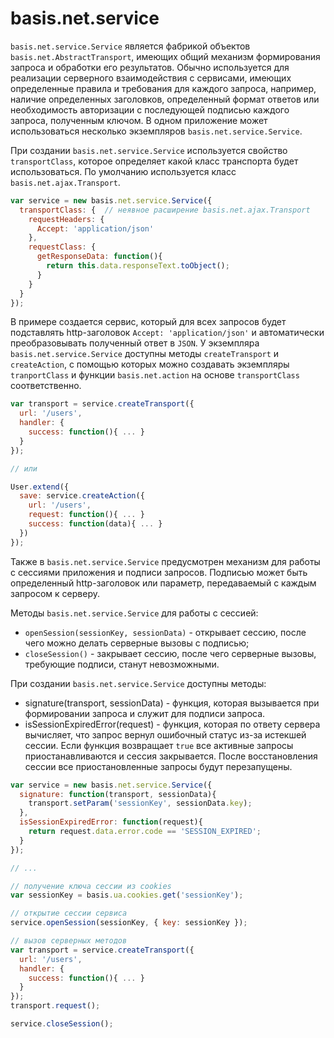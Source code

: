 # basis.net.service

`basis.net.service.Service` является фабрикой объектов `basis.net.AbstractTransport`, имеющих общий механизм формирования запроса и обработки его результатов. Обычно используется для реализации серверного взаимодействия с сервисами, имеющих определенные правила и требования для каждого запроса, например, наличие определенных заголовков, определенный формат ответов или необходимость авторизации с последующей подписью каждого запроса, полученным ключом. В одном приложение может использоваться несколько экземпляров `basis.net.service.Service`.

При создании `basis.net.service.Service` используется свойство `transportClass`, которое определяет какой класс транспорта будет использоваться. По умолчанию иcпользуется класс `basis.net.ajax.Transport`.

```js
var service = new basis.net.service.Service({
  transportClass: {  // неявное расширение basis.net.ajax.Transport
    requestHeaders: {
      Accept: 'application/json'
    },
    requestClass: {
      getResponseData: function(){
        return this.data.responseText.toObject();
      }
    }
  }
});
```

В примере создается сервис, который для всех запросов будет подставлять http-заголовок `Accept: 'application/json'` и автоматически преобразовывать полученный ответ в `JSON`.
У экземпляра `basis.net.service.Service` доступны методы `createTransport` и `createAction`, с помощью которых можно создавать экземпляры `tranportClass` и функции `basis.net.action` на основе `transportClass` соответственно.

```js
var transport = service.createTransport({
  url: '/users',
  handler: {
    success: function(){ ... }
  }
});

// или

User.extend({
  save: service.createAction({
    url: '/users',
    request: function(){ ... }
    success: function(data){ ... }
  })
});
```

Также в `basis.net.service.Service` предусмотрен механизм для работы с сессиями приложения и подписи запросов. Подписью может быть определенный http-заголовок или параметр, передаваемый с каждым запросом к серверу.

Методы `basis.net.service.Service` для работы с сессией:
  
  * `openSession(sessionKey, sessionData)` - открывает сессию, после чего можно делать серверные вызовы с подписью;
  * `closeSession()` - закрывает сессию, после чего серверные вызовы, требующие подписи, станут невозможными.

При создании `basis.net.service.Service` доступны методы:

  * signature(transport, sessionData) - функция, которая вызывается при формировании запроса и служит для подписи запроса.
  * isSessionExpiredError(request) - функция, которая по ответу сервера вычисляет, что запрос вернул ошибочный статус из-за истекшей сессии. Если функция возвращает `true` все активные запросы приостанавливаются и сессия закрывается. После восстановления сессии все приостановленные запросы будут перезапущены.

```js
var service = new basis.net.service.Service({
  signature: function(transport, sessionData){
    transport.setParam('sessionKey', sessionData.key);
  },
  isSessionExpiredError: function(request){
    return request.data.error.code == 'SESSION_EXPIRED';
  }
});

// ...

// получение ключа сессии из cookies
var sessionKey = basis.ua.cookies.get('sessionKey'); 

// открытие сессии сервиса
service.openSession(sessionKey, { key: sessionKey }); 

// вызов серверных методов
var transport = service.createTransport({
  url: '/users',
  handler: {
    success: function(){ ... }
  }
});
transport.request();

service.closeSession();
```